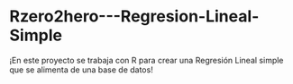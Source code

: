 # Rzero2hero---Regresion-Lineal-Simple
¡En este proyecto se trabaja con R para crear una Regresión Lineal simple que se alimenta de una base de datos!
